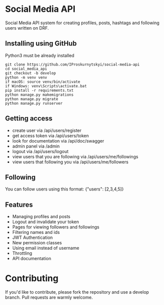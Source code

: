 # Social Media API 

Social Media API system for creating profiles, posts, hashtags and following users written on DRF.


## Installing using GitHub

Python3 must be already installed

```shell
git clone https://github.com/IProskurnytskyi/social-media-api
cd social_media_api
git checkout -b develop
python -m venv venv
if macOS: source venv/bin/activate
if Windows: venv\Scripts\activate.bat
pip install -r requirements.txt
python manage.py makemigrations
python manage.py migrate
python manage.py runserver
```

## Getting access
* create user via /api/users/register
* get access token via /api/users/token
* look for documentation via /api/doc/swagger
* admin panel via /admin
* logout via /api/users/logout
* view users that you are following via /api/users/me/followings
* view users that following you via /api/users/me/followers

## Following
You can follow users using this format: {"users": [2,3,4,5]}

## Features
* Managing profiles and posts
* Logout and invalidate your token
* Pages for viewing followers and followings
* Filtering names and ids
* JWT Authentication
* New permission classes
* Using email instead of username
* Throttling
* API documentation

# Contributing

If you'd like to contribute, please fork the repository and use a develop branch. 
Pull requests are warmly welcome.
